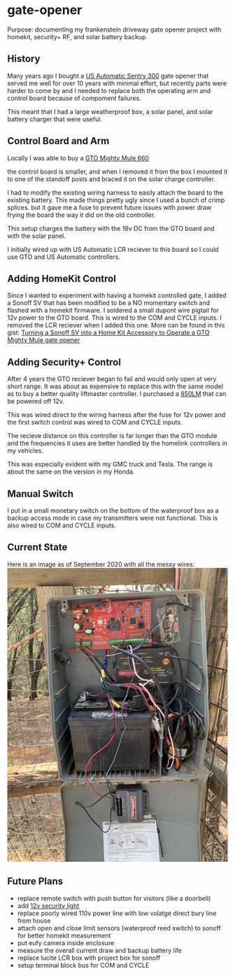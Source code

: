 # gate-opener
Purpose: documenting my frankenstein driveway gate opener project with homekit, security+ RF, and solar battery backup. 

## History
Many years ago I bought a [US Automatic Sentry 300](https://docs.usautomatic.com/retail/manuals/openers/sentry_gate_opener_manual_english.pdf) gate opener that served me well for over 10 years with minimal effort, but recently parts were harder to come by and I needed to replace both the operating arm and control board because of compoment failures.

This meant that I had a large weatherproof box, a solar panel, and solar battery charger that were useful.


## Control Board and Arm
Locally I was able to buy a [GTO Mighty Mule 660](https://www.mightymule.com/wp-content/uploads/MM600-Manual-07-06-2010.pdf)

the control board is smaller, and when I removed it from the box I mounted it to one of the standoff posts and braced it on the solar charge controller.

I had to modify the existing wiring harness to easily attach the board to the existing battery. This made things pretty ugly since I used a bunch of crimp splices. but it gave me a fuse to prevent future issues with power draw frying the board the way it did on the old controller.

This setup charges the battery with the 18v DC from the GTO board and with the solar panel.

I initially wired up with US Automatic LCR reciever to this board so I could use GTO and US Automatic controllers. 

## Adding HomeKit Control
Since I wanted to experiment with having a homekit controlled gate, I added a Sonoff SV that has been modified to be a NO momentary switch and flashed with a homekit firmware. I soldered a small dupont wire pigtail for 12v power to the GTO board. This is wired to the COM and CYCLE inputs. I removed the LCR reciever when I added this one. More can be found in this gist: [Turning a Sonoff SV into a Home Kit Accessory to Operate a GTO Mighty Mule gate opener](https://gist.github.com/logich/4f3eeb53146414549744a3ba44705c08)

## Adding Security+ Control
After 4 years the GTO reciever began to fail and would only open at very short range. It was about as expensive to replace this with the same model as to buy a better quality liftmaster controller. I purchased a [850LM](https://smile.amazon.com/gp/product/B0071EYS9M/ref=ppx_yo_dt_b_search_asin_title?ie=UTF8&psc=1) that can be powered off 12v. 

This was wired direct to the wiring harness after the fuse for 12v power and the first switch control was wired to COM and CYCLE inputs.

The recieve distance on this controller is far longer than the GTO module and the frequencies it uses are better handled by the homelink controllers in my vehicles.

This was especially evident with my GMC truck and Tesla. The range is about the same on the version in my Honda.

## Manual Switch
I put in a small monetary switch on the bottom of the waterproof box as a backup access mode in case my transmitters were not functional. This is also wired to COM and CYCLE inputs.

## Current State
Here is an image as of September 2020 with all the messy wires:
![alt text](cable-mess.jpeg "cable mess in box")

## Future Plans
* replace remote switch with push button for visitors (like a doorbell)
* add [12v security light](https://smile.amazon.com/gp/product/B07MV2YL9J/ref=ppx_yo_dt_b_asin_title_o00_s00?ie=UTF8&psc=1)
* replace poorly wired 110v power line with low volatge direct bury line from house
* attach open and close limit sensors (waterproof reed switch) to sonoff for better homekit measurement
* put eufy camera inside enclosure
* measure the overall current draw and backup battery life
* replace lucite LCR box with project box for sonoff
* setup terminal block bus for COM and CYCLE 
